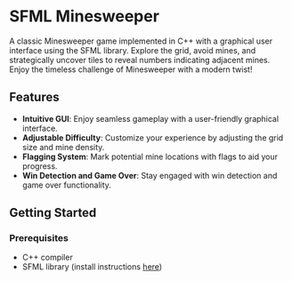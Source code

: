 # SFML Minesweeper


A classic Minesweeper game implemented in C++ with a graphical user interface using the SFML library. Explore the grid, avoid mines, and strategically uncover tiles to reveal numbers indicating adjacent mines. Enjoy the timeless challenge of Minesweeper with a modern twist!

## Features

- **Intuitive GUI**: Enjoy seamless gameplay with a user-friendly graphical interface.
- **Adjustable Difficulty**: Customize your experience by adjusting the grid size and mine density.
- **Flagging System**: Mark potential mine locations with flags to aid your progress.
- **Win Detection and Game Over**: Stay engaged with win detection and game over functionality.

## Getting Started

### Prerequisites

- C++ compiler
- SFML library (install instructions [here](https://www.sfml-dev.org/tutorials/2.5/))

